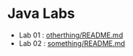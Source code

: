 # Java Labs 
- Lab 01 : [otherthing/README.md](./otherthing/README.md)
- Lab 02 : [something/README.md](./something/README.md)
